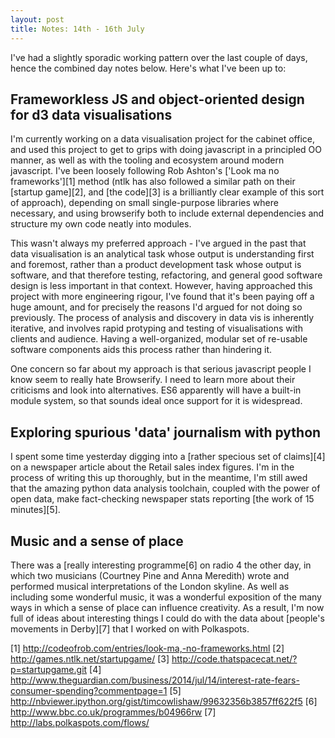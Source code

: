 ```yaml
---
layout: post
title: Notes: 14th - 16th July
---
```


I've had a slightly sporadic working pattern over the last couple of days, hence the combined day notes below. Here's what I've been up to:

## Frameworkless JS and object-oriented design for d3 data visualisations
I'm currently working on a data visualisation project for the cabinet office, and used this project to get to grips with doing javascript in a principled OO manner, as well as with the tooling and ecosystem around modern javascript. I've been loosely following Rob Ashton's ['Look ma no frameworks'][1] method (ntlk has also followed a similar path on their [startup game][2], and [the code][3] is a brilliantly clear example of this sort of approach), depending on small single-purpose libraries where necessary, and using browserify both to include external dependencies and structure my own code neatly into modules.

This wasn't always my preferred approach - I've argued in the past that data visualisation is an analytical task whose output is understanding first and foremost, rather than a product development task whose output is software, and that therefore testing, refactoring, and general good software design is less important in that context. However, having approached this project with more engineering rigour, I've found that it's been paying off a huge amount, and for precisely the reasons I'd argued for not doing so previously. The process of analysis and discovery in data vis is inherently iterative, and involves rapid protyping and testing of visualisations with clients and audience. Having a well-organized, modular set of re-usable software components aids this process rather than hindering it.

One concern so far about my approach is that serious javascript people I know seem to really hate Browserify. I need to learn more about their criticisms and look into alternatives. ES6 apparently will have a built-in module system, so that sounds ideal once support for it is widespread.


## Exploring spurious 'data' journalism with python
I spent some time yesterday digging into a [rather specious set of claims][4] on a newspaper article about the Retail sales index figures. I'm in the process of writing this up thoroughly, but in the meantime, I'm still awed that the amazing python data analysis toolchain, coupled with the power of open data, make fact-checking newspaper stats reporting [the work of 15 minutes][5].

## Music and a sense of place
There was a [really interesting programme[6] on radio 4 the other day, in which two musicians (Courtney Pine and Anna Meredith) wrote and performed musical interpretations of the London skyline. As well as including some wonderful music, it was a wonderful exposition of the many ways in which a sense of place can influence creativity. As a result, I'm now full of ideas about interesting things I could do with the data about [people's movements in Derby][7] that I worked on with Polkaspots.


[1] http://codeofrob.com/entries/look-ma,-no-frameworks.html
[2] http://games.ntlk.net/startupgame/
[3] http://code.thatspacecat.net/?p=startupgame.git
[4] http://www.theguardian.com/business/2014/jul/14/interest-rate-fears-consumer-spending?commentpage=1
[5] http://nbviewer.ipython.org/gist/timcowlishaw/99632356b3857ff622f5
[6] http://www.bbc.co.uk/programmes/b04966rw
[7] http://labs.polkaspots.com/flows/


